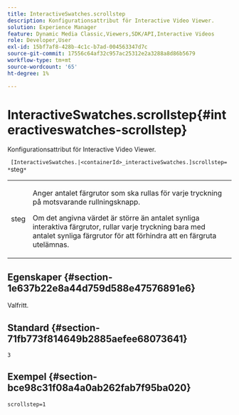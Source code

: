 ```yaml
---
title: InteractiveSwatches.scrollstep
description: Konfigurationsattribut för Interactive Video Viewer.
solution: Experience Manager
feature: Dynamic Media Classic,Viewers,SDK/API,Interactive Videos
role: Developer,User
exl-id: 15bf7af8-428b-4c1c-b7ad-004563347d7c
source-git-commit: 17556c64af32c957ac25312e2a3288a8d86b5679
workflow-type: tm+mt
source-wordcount: '65'
ht-degree: 1%

---
```


# InteractiveSwatches.scrollstep{#interactiveswatches-scrollstep}

Konfigurationsattribut för Interactive Video Viewer.

` [InteractiveSwatches.|<containerId>_interactiveSwatches.]scrollstep= *`steg`*`

<table id="table_441553CD34C94A58A9D7CBF772DEDDB6"> 
 <tbody> 
  <tr> 
   <td colname="col1"> <p> <span class="codeph"><span class="varname"> steg</span></span> </p> </td> 
   <td colname="col2"> <p>Anger antalet färgrutor som ska rullas för varje tryckning på motsvarande rullningsknapp. </p> <p>Om det angivna värdet är större än antalet synliga interaktiva färgrutor, rullar varje tryckning bara med antalet synliga färgrutor för att förhindra att en färgruta utelämnas. </p> </td> 
  </tr> 
 </tbody> 
</table>

## Egenskaper {#section-1e637b22e8a44d759d588e47576891e6}

Valfritt.

## Standard {#section-71fb773f814649b2885aefee68073641}

`3`

## Exempel {#section-bce98c31f08a4a0ab262fab7f95ba020}

```
scrollstep=1
```
